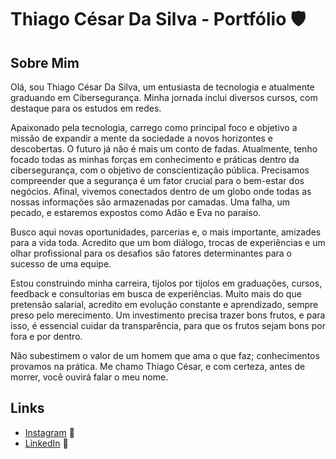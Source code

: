 # Thiago César Da Silva - Portfólio 🛡️

## Sobre Mim

Olá, sou Thiago César Da Silva, um entusiasta de tecnologia e atualmente graduando em Cibersegurança. Minha jornada inclui diversos cursos, com destaque para os estudos em redes.

Apaixonado pela tecnologia, carrego como principal foco e objetivo a missão de expandir a mente da sociedade a novos horizontes e descobertas. O futuro já não é mais um conto de fadas. Atualmente, tenho focado todas as minhas forças em conhecimento e práticas dentro da cibersegurança, com o objetivo de conscientização pública. Precisamos compreender que a segurança é um fator crucial para o bem-estar dos negócios. Afinal, vivemos conectados dentro de um globo onde todas as nossas informações são armazenadas por camadas. Uma falha, um pecado, e estaremos expostos como Adão e Eva no paraíso.

Busco aqui novas oportunidades, parcerias e, o mais importante, amizades para a vida toda. Acredito que um bom diálogo, trocas de experiências e um olhar profissional para os desafios são fatores determinantes para o sucesso de uma equipe.

Estou construindo minha carreira, tijolos por tijolos em graduações, cursos, feedback e consultorias em busca de experiências. Muito mais do que pretensão salarial, acredito em evolução constante e aprendizado, sempre preso pelo merecimento. Um investimento precisa trazer bons frutos, e para isso, é essencial cuidar da transparência, para que os frutos sejam bons por fora e por dentro.

Não subestimem o valor de um homem que ama o que faz; conhecimentos provamos na prática. Me chamo Thiago César, e com certeza, antes de morrer, você ouvirá falar o meu nome.

## Links

- [Instagram](https://www.instagram.com/tcthiagocesar/) 📸
- [LinkedIn](https://www.linkedin.com/in/thiago-c%C3%A9sar-194889258/) 💼

